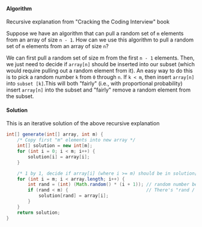 #### Algorithm

Recursive explanation from "Cracking the Coding Interview" book

Suppose we have an algorithm that can pull a random set of `m` elements from an array of size `n - 1`. How can we use this algorithm to pull a random set of `m` elements from an array of size `n`?

We can first pull a random set of size m from the first `n - 1` elements. Then, we just need to decide if `array[n]` should be inserted into our subset (which would require pulling out a random element from it). An easy way to do this is to pick a random number `k` from `0` through `n`. If `k < m`, then insert `array[n]` into `subset [k]`.This will both "fairly" (i.e., with proportional probability) insert `array[n]` into the subset and "fairly" remove a random element from the subset.

#### Solution

This is an iterative solution of the above recursive explanation

```java
int[] generate(int[] array, int m) {
    /* Copy first "m" elements into new array */
    int[] solution = new int[m];
    for (int i = 0; i < m; i++) {
        solution[i] = array[i];
    }

    /* 1 by 1, decide if array[i] (where i >= m) should be in solution[] */
    for (int i = m; i < array.length; i++) {
        int rand = (int) (Math.random() * (i + 1)); // random number between 0 and i inclusive
        if (rand < m) {                             // There's "rand / m" percent chance that the new element will be put into array
            solution[rand] = array[i];
        }
    }
    return solution;
}
```
